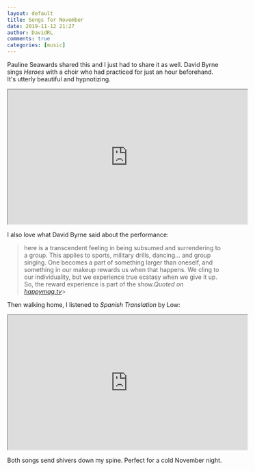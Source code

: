 ```yaml
---  
layout: default  
title: Songs for November  
date: 2019-11-12 21:27  
author: DavidRL  
comments: true  
categories: [music]  
---  
```

Pauline Seawards shared this and I just had to share it as well. David Byrne sings *Heroes* with a choir who had practiced for just an hour beforehand. It's utterly beautiful and hypnotizing.  

<iframe src="https://www.youtube.com/embed/w7HJZPlJn_U" allowfullscreen="" width="560" height="315"></iframe></figure>  

I also love what David Byrne said about the performance:   


> here is a transcendent feeling in being subsumed and surrendering  to a group. This applies to sports, military drills, dancing… and group  singing. One becomes a part of something larger than oneself, and  something in our makeup rewards us when that happens. We cling to our  individuality, but we experience true ecstasy when we give it up. So,  the reward experience is part of the show.<cite>Quoted on<a href="https://happymag.tv/watch-david-byrne-perform-a-chilling-cover-bowies-heroes-backed-by-a-choir-of-strangers/"> happymag.tv</a></cite>>  

Then walking home, I listened to *Spanish Translation* by Low:  

<iframe src="https://www.youtube.com/embed/x0TJrlemmVQ" allowfullscreen="" width="560" height="315"></iframe></figure>  

Both songs send shivers down my spine. Perfect for a cold November night.  
